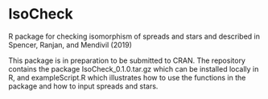 # IsoCheck
R package for checking isomorphism of spreads and stars and described in Spencer, Ranjan, and Mendivil (2019)

This package is in preparation to be submitted to CRAN. The repository contains the package IsoCheck_0.1.0.tar.gz which can be installed locally in R, and exampleScript.R which illustrates how to use the functions in the package and how to input spreads and stars. 
